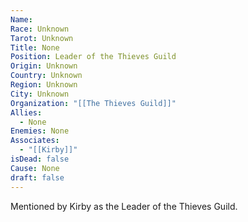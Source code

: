 ```yaml
---
Name: 
Race: Unknown
Tarot: Unknown
Title: None
Position: Leader of the Thieves Guild
Origin: Unknown
Country: Unknown
Region: Unknown
City: Unknown
Organization: "[[The Thieves Guild]]"
Allies:
  - None
Enemies: None
Associates:
  - "[[Kirby]]"
isDead: false
Cause: None
draft: false
---
```

Mentioned by Kirby as the Leader of the Thieves Guild. 
